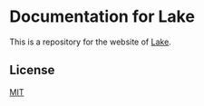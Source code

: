 # Documentation for Lake

This is a repository for the website of [Lake](https://lakejs.org/).

## License

[MIT](https://github.com/lakejs/lake-docs/blob/main/LICENSE)
